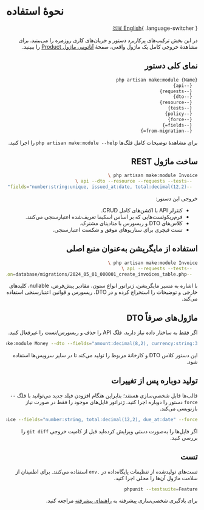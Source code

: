 # نحوهٔ استفاده

<div dir="rtl" markdown="1">

[🇬🇧 English](../en/usage.md){ .language-switcher }


در این بخش ترکیب‌های پرکاربرد دستور و جریان‌های کاری روزمره را می‌بینید. برای مشاهدهٔ خروجی کامل یک ماژول واقعی، صفحهٔ [آناتومی ماژول Product](module-anatomy.md) را ببینید.

## نمای کلی دستور

```bash
php artisan make:module {Name}
  {--api}
  {--requests}
  {--dto}
  {--resource}
  {--tests}
  {--policy}
  {--force}
  {--fields=}
  {--from-migration=}
```

برای مشاهدهٔ توضیحات کامل فلگ‌ها `php artisan make:module --help` را اجرا کنید.

## ساخت ماژول REST

```bash
php artisan make:module Invoice \
  --api --dto --resource --requests --tests \
  --fields="number:string:unique, issued_at:date, total:decimal(12,2)"
```

خروجی این دستور:

- کنترلر API با اکشن‌های کامل CRUD.
- فرم‌ریکوئست‌هایی که بر اساس اسکیما تعریف‌شده اعتبارسنجی می‌کنند.
- کلاس‌های DTO و ریسورس با متادیتای مشترک.
- تست فیچری برای سناریوهای موفق و شکست اعتبارسنجی.

## استفاده از مایگریشن به‌عنوان منبع اصلی

```bash
php artisan make:module Invoice \
  --api --requests --tests \
  --from-migration=database/migrations/2024_05_01_000001_create_invoices_table.php
```

با اشاره به مسیر مایگریشن، ژنراتور انواع ستون، مقادیر پیش‌فرض، nullable، کلیدهای خارجی و توضیحات را استخراج کرده و در DTO، ریسورس و قوانین اعتبارسنجی استفاده می‌کند.

## ماژول‌های صرفاً DTO

اگر فقط به ساختار داده نیاز دارید، فلگ API را حذف و ریسورس/تست را غیرفعال کنید.

```bash
php artisan make:module Money --dto --fields="amount:decimal(8,2), currency:string:3"
```

این دستور کلاس DTO و کارخانهٔ مربوط را تولید می‌کند تا در سایر سرویس‌ها استفاده شود.

## تولید دوباره پس از تغییرات

قالب‌ها قابل شخصی‌سازی هستند؛ بنابراین هنگام افزودن فیلد جدید می‌توانید با فلگ `--force` دستور را دوباره اجرا کنید. ژنراتور فایل‌های موجود را فقط در صورت نیاز بازنویسی می‌کند.

```bash
php artisan make:module Invoice --fields="number:string, total:decimal(12,2), due_at:date" --force
```

اگر فایل‌ها را به‌صورت دستی ویرایش کرده‌اید قبل از کامیت خروجی `git diff` را بررسی کنید.

## تست

تست‌های تولیدشده از تنظیمات پایگاه‌داده در `.env` استفاده می‌کنند. برای اطمینان از سلامت ماژول آن‌ها را محلی اجرا کنید.

```bash
phpunit --testsuite=Feature
```

برای یادگیری شخصی‌سازی پیشرفته به [راهنمای پیشرفته](advanced.md) مراجعه کنید.


</div>
